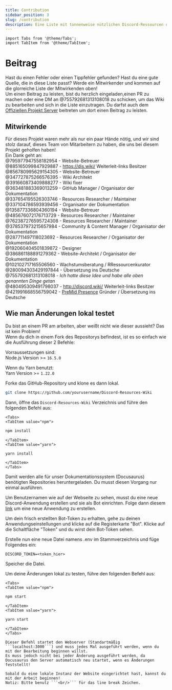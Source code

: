 ```yaml
---
title: Contribution
sidebar_position: 3
slug: /contribution
description: Eine Liste mit tonnenweise nützlichen Discord-Ressourcen und -Hilfsmitteln für alle Arten von Nutzern, von Anfängern bis hin zu Power-Usern.
---
```


```mdx-code-block
import Tabs from '@theme/Tabs';
import TabItem from '@theme/TabItem';
```

# Beitrag

Hast du einen Fehler oder einen Tippfehler gefunden? Hast du eine gute Quelle, die in diese Liste passt? Werde ein Mitwirkender und kommen auf die glorreiche Liste der Mitwirkenden oben!<br/>
Um einen Beitrag zu leisten, bist du herzlich eingeladen,einen PR zu machen oder eine DM an @755792681313108018 zu schicken, um das Wiki zu bearbeiten und sich in die Liste einzutragen.
Du darfst auch dem [Offiziellen Projekt Server](https://discord.gg/yxbqz9pNxS) beitreten um dort einen Beitrag zu leisten.

## Mitwirkende

Für dieses Projekt waren mehr als nur ein paar Hände nötig, und wir sind stolz darauf, dieses Team von Mitarbeitern zu haben, die uns bei diesem Projekt geholfen haben!<br/>
Ein Dank geht an:<br/>
@795977947558182954 - Website-Betreuer <br/>
@885165099847929887 - <https://dis.wiki/> Weiterleit-links Besitzer <br/>
@856780995629154305 - Website-Betreuer <br/>
@347727875266576395 - Wiki Architekt <br/>
@391660873409888277 - Wiki fixer <br/>
@363481883369013259 - GitHub Manager / Organisator der Dokumentation<br/>
@337654195526303746 - Resources Researcher / Maintainer<br/>
@337104786593939456 - Organisator der Dokumentation<br/>
@135877336804360194 - Website-Betreuer <br/>
@485676072176713729 - Resources Researcher / Maintainer<br/>
@762387276595724308 - Resources Researcher / Maintainer<br/>
@378537973215657984 - Community & Content Manager / Organisator der Dokumentation<br/>
@287711497118023692 - Resources Researcher / Organisator der Dokumentation<br/>
@192060404501839872 - Designer<br/>
@386861188891279362 - Website-Architekt / Organisator der Dokumentation<br/>
@102102717165506560 - Wachstumsberatung / RRessourcenkurator<br/>
@280094303429197844 - Übersetzung ins Deutsche<br/>
@755792681313108018 - *Ich hatte diese Idee und habe alle oben genannten Dinge getan*<br/>
@480495309491798037 - <http://discord.wiki/> Weiterleit-links Besitzer <br/>
@421991668556759042 - [PreMid Presence](https://premid.app/store/presences/Discord%20Resources) Gründer / Übersetzung ins Deutsche<br/>

## Wie man Änderungen lokal testet

Du bist an einem PR am arbeiten, aber weißt nicht wie dieser aussieht? Das ist kein Problem!<br/>
Wenn du dich in einem Fork des Repositorys befindest, ist es so einfach wie die Ausführung dieser 2 Befehle:

Vorraussetzungen sind:<br/>
Node.js Version >= ```16.5.0```<br/>

Wenn du Yarn benutzt:<br/>
Yarn Version >= ```1.22.0```

Forke das GitHub-Repository und klone es dann lokal.

```bash
git clone https://github.com/yourusername/Discord-Resources-Wiki
```

Dann, öffne das `Discord-Resources-Wiki` Verzeichnis und führe den folgenden Befehl aus:
  
```mdx-code-block
<Tabs>
<TabItem value="npm">
```

```bash
npm install
```

```mdx-code-block
</TabItem>
<TabItem value="yarn">
```

```bash
yarn install
```

```mdx-code-block
</TabItem>
</Tabs>
```

Damit werden alle für unser Dokumentationssystem (Docusaurus) benötigten Repositories heruntergeladen. Du musst diesen Vorgang nur einmal ausführen.

Um Benutzernamen wie auf der Webseite zu sehen, musst du eine neue Discord-Anwendung erstellen und sie als Bot einrichten.
Folge dann diesem [link](https://github.com/reactiflux/discord-irc/wiki/Creating-a-discord-bot-&-getting-a-token) um eine neue Anwendung zu erstellen.

Um dein frisch erstellten Bot-Token zu erhalten, gehe zu deinen Anwendungseinstellungen und klicke auf die Registerkarte "Bot".
Klicke auf die Schaltfläche "Token" und du wirst dein Bot-Token sehen.

Erstelle nun eine neue Datei namens .env im Stammverzeichnis und füge Folgendes ein:

```env
DISCORD_TOKEN=<token_hier>
```

Speicher die Datei.

Um deine Änderungen lokal zu testen, führe den folgenden Befehl aus:

```mdx-code-block
<Tabs>
<TabItem value="npm">
```

```bash
npm start
```

```mdx-code-block
</TabItem>
<TabItem value="yarn">
```

```bash
yarn start
```

```mdx-code-block
</TabItem>
</Tabs>

Dieser Befehl startet den Webserver (Standartmäßig ```localhost:3000```) und muss jedes Mal ausgeführt werden, wenn du mit der Bearbeitung beginnen willst.
Es muss jedoch nicht bei jeder Änderung ausgeführt werden, da Docusaurus den Server automatisch neu startet, wenn es Änderungen feststellt!

Sobald du eine lokale Instanz der Website eingerichtet hast, kannst du mit der Arbeit beginnen!
Notiz: Bitte benutz ```<br/>``` für das line break Zeichen.